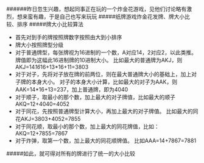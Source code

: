 ######昨日忽生兴趣，想起同事正在玩的一个炸金花游戏，见他们讨论略有激烈，想来蛮有趣，于是自己也写来玩玩
#####纸牌游戏炸金花发牌、牌大小比较、排序
#####牌大小比较算法
- 首先对到手的牌按照牌数字按照由大到小排序
- 牌大小按照牌型分级
- 对于普通牌型，每张牌视为16进制的一个数，A对应14，2对应2，以此类推。牌值即为这幅此16进制牌的10进制大小。
    比如最大的普通牌为AKJ，则AKJ=14*16*16+13*16+11=3803
- 对于对子，先将对子放在牌的前两位，则在最大普通牌大小的基础上，加上对子牌的本身大小。
    对子的本身大小计算，比如最大的对子为AAK，则AAK=14*16+13=237，加上普通牌，即为4040
- 对于顺子，取最小的那个数，加上最大的对子牌值，比如最大的顺子AKQ=12+4040=4052
- 对于同花，先按照普通牌型计算大小，再加上最大的对子牌值。
    比如最大的同花AKJ=3803+4052=7855
- 对于同花顺，取最小的那个数，加上最大的同花牌值，比如：
  AKQ=12+7855=7867
- 对于炸弹，取第一个数，加上最大的同花顺牌值。
    比如AAA=14+7867=7881
    
#####如此，就可得对所有的牌进行了统一的大小比较
